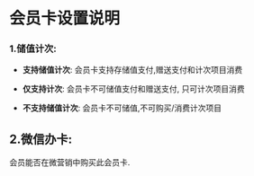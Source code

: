 # 会员卡设置说明

### 1.储值计次:

* **支持储值计次**: 会员卡支持存储值支付,赠送支付和计次项目消费

* **仅支持计次**: 会员卡不可储值支付和赠送支付, 只可计次项目消费

* **不支持储值计次**: 会员卡不可储值,不可购买/消费计次项目

## 2.微信办卡:

会员能否在微营销中购买此会员卡.

## 



